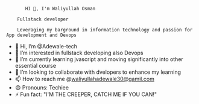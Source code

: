            HI 👋, I'm Waliyullah Osman

        Fullstack developer

        Leveraging my barground in information technology and passion for App development and Devops







- 👋 Hi, I’m @Adewale-tech
- 👀 I’m interested in fullstack developing also Devops
- 🌱 I’m currently learning jvascript and moving significantly into other essential course
- 💞️ I’m looking to collaborate with dvelopers to enhance my learning
- 📫 How to reach me @waliyullahadewale30@gamil.com
- 😄 Pronouns: Techiee
- ⚡ Fun fact:  "I'M THE CREEPER, CATCH ME IF YOU CAN!"

<!---
Adewale-tech/Adewale-tech is a ✨ special ✨ repository because its `README.md` (this file) appears on your GitHub profile.
You can click the Preview link to take a look at your changes.
--->
